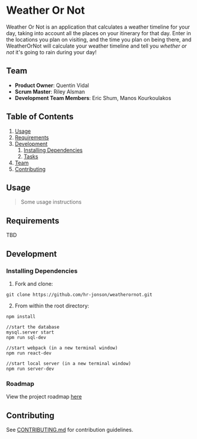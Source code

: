 # Weather Or Not

Weather Or Not is an application that calculates a weather timeline for your day, taking into account all the places on your itinerary for that day. Enter in the locations you plan on visiting, and the time you plan on being there, and WeatherOrNot will calculate your weather timeline and tell you *whether or not* it's going to rain during your day!

## Team

  - __Product Owner__: Quentin Vidal
  - __Scrum Master__: Riley Alsman
  - __Development Team Members__: Eric Shum, Manos Kourkoulakos

## Table of Contents

1. [Usage](#Usage)
1. [Requirements](#requirements)
1. [Development](#development)
    1. [Installing Dependencies](#installing-dependencies)
    1. [Tasks](#tasks)
1. [Team](#team)
1. [Contributing](#contributing)

## Usage

> Some usage instructions

## Requirements

TBD

## Development

### Installing Dependencies


1. Fork and clone:
```
git clone https://github.com/hr-jonson/weatherornot.git
```

2. From within the root directory:
```
npm install

//start the database
mysql.server start
npm run sql-dev

//start webpack (in a new terminal window)
npm run react-dev

//start local server (in a new terminal window)
npm run server-dev
```


### Roadmap

View the project roadmap [here](LINK_TO_PROJECT_ISSUES)


## Contributing

See [CONTRIBUTING.md](CONTRIBUTING.md) for contribution guidelines.

